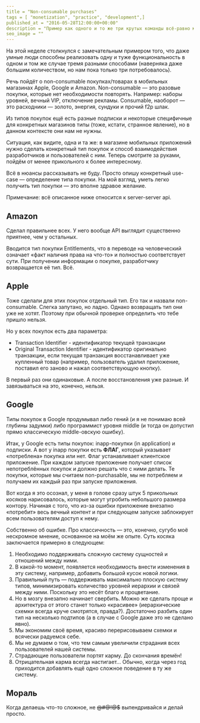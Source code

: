 ```yaml
---
title = "Non-consumable purchases"
tags = [ "monetization", "practice", "development",]
published_at = "2016-05-28T12:00:00+00:00"
description = "Пример как одного и то же три крутых команды всё-равно могут сделать по-разному криво."
seo_image = ""
---
```


На этой неделе столкнулся с замечательным примером того, что даже умные люди способны реализовать одну и туже функциональность в одном и том же случае тремя разными способами (наверняка даже большим количеством, но нам пока только три потребовалось).

Речь пойдёт о non-consumable покупках/товарах в мобильных магазинах Apple, Google и Amazon. Non-consumable — это разовые покупки, которые нет необходимости повторять. Например: наборы уровней, вечный VIP, отключение рекламы. Consumable, наоборот — это расходники — золото, энергия, сундуки и прочий f2p шлак.

<!-- more -->

Из типов покупок ещё есть разные подписки и некоторые специфичные для конкретных магазинов типы (тоже, кстати, странное явление), но в данном контексте они нам не нужны.

Ситуация, как видите, одна и та же: в магазине мобильных приложений нужно сделать конкретный тип покупок и способ взаимодействия разработчиков и пользователей с ним. Теперь смотрите за руками, пойдём от менее прикольного к более интересному.

Всё в нюансы рассказывать не буду. Просто опишу конкретный use-case — определение типа покупки. На мой взгляд, уметь легко получить тип покупки — это вполне здравое желание.

Примечание: всё описанное ниже относится к server-server api.

## Amazon

Сделал правильнее всех. У него вообще API выглядит существенно приятнее, чем у остальных.

Вводится тип покупки Entitlements, что в переводе на человеческий означает «факт наличия права на что-то» и полностью соответствует сути. При получении информации о покупке, разработчику возвращается её тип. Всё.

## Apple

Тоже сделали для этих покупок отдельный тип. Его так и назвали non-consumable. Слегка запутано, но ладно. Однако возвращать тип они уже не хотят. Поэтому при обычной проверке определить что тебе пришло нельзя.

Но у всех покупок есть два параметра:

- Transaction Identifier - идентификатор текущей транзакции
- Original Transaction Identifier - идентификатор оригинально транзакции, если текущая транзакция восстанавливает уже купленный товар (например, пользователь удалил приложение, поставил его заново и нажал соответствующую кнопку).

В первый раз они одинаковые. А после восстановления уже разные. И завязываться на это, конечно, нельзя.

## Google

Типы покупок в Google продумывал либо гений (и я не понимаю всей глубины задумки) либо программист уровня middle (и тогда он допустил прямо классическую middle-овскую ошибку).

Итак, у Google есть типы покупок: inapp-покупки (in application) и подписки. А вот у inapp покупки есть **ФЛАГ**, который указывает «потреблена» покупка или нет. Флаг устанавливает клиентское приложение. При каждом запуске приложение получает список непотреблённых покупок и должно решать что с ними делать. Те покупки, которые мы считаем non-purchasable, мы не потребляем и получаем их каждый раз при запуске приложения.

Вот когда я это осознал, у меня в голове сразу штук 5 прикольных косяков нарисовалось, которые могут угробить небольшого размера контору. Начиная с того, что из-за ошибки приложение внезапно «потребит» весь вечный контент и при следующем запуске заблокирует всем пользователям доступ к нему.

Собственно об ошибке. Про классичность — это, конечно, сугубо моё нескромное мнение, основанное на моём же опыте. Суть косяка заключается примерно в следующем:

1. Необходимо поддерживать сложную систему сущностей и отношений между ними.
2. В какой-то момент, появляется необходимость внести изменения в эту систему, например, добавить большой кусок новой логики.
3. Правильный путь — поддерживать максимально плоскую систему типов, минимизировать количество уровней иерархии и связей между ними. Поскольку это несёт благо и процветание.
4. Но в мозгу внезапно начинает свербить. Можно же сделать проще и архитектура от этого станет только «красивее» (иерархические схемки всегда круче смотрятся, правда?). Достаточно разбить один тип на несколько подтипов (а в случае с Google даже это не сделано явно).
5. Мы экономим своё время, красиво перерисовываем схемки и всячески радуемся себе.
6. Мы не думаем о том, что тем самым увеличили страдания всех пользователей нашей системы.
7. Страдающие пользователи портят карму. До скончания времён!
8. Отрицательная карма всегда настигает… Обычно, когда через год приходится добавлять ещё одно сложное поведение в ту же систему.

## Мораль

Когда делаешь что-то сложное, не ~~@#$@!$@$~~ выпендривайся и делай просто.
